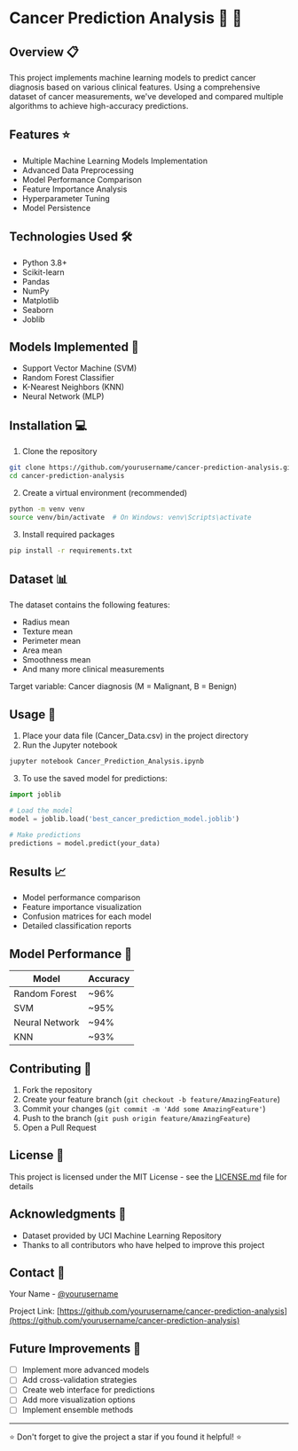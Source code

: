 # Cancer Prediction Analysis 🔬 🏥

## Overview 📋
This project implements machine learning models to predict cancer diagnosis based on various clinical features. Using a comprehensive dataset of cancer measurements, we've developed and compared multiple algorithms to achieve high-accuracy predictions.

## Features ⭐
- Multiple Machine Learning Models Implementation
- Advanced Data Preprocessing
- Model Performance Comparison
- Feature Importance Analysis
- Hyperparameter Tuning
- Model Persistence

## Technologies Used 🛠️
- Python 3.8+
- Scikit-learn
- Pandas
- NumPy
- Matplotlib
- Seaborn
- Joblib

## Models Implemented 🤖
- Support Vector Machine (SVM)
- Random Forest Classifier
- K-Nearest Neighbors (KNN)
- Neural Network (MLP)

## Installation 💻
1. Clone the repository
```bash
git clone https://github.com/yourusername/cancer-prediction-analysis.git
cd cancer-prediction-analysis
```

2. Create a virtual environment (recommended)
```bash
python -m venv venv
source venv/bin/activate  # On Windows: venv\Scripts\activate
```

3. Install required packages
```bash
pip install -r requirements.txt
```

## Dataset 📊
The dataset contains the following features:
- Radius mean
- Texture mean
- Perimeter mean
- Area mean
- Smoothness mean
- And many more clinical measurements

Target variable: Cancer diagnosis (M = Malignant, B = Benign)

## Usage 🚀
1. Place your data file (Cancer_Data.csv) in the project directory
2. Run the Jupyter notebook
```bash
jupyter notebook Cancer_Prediction_Analysis.ipynb
```

3. To use the saved model for predictions:
```python
import joblib

# Load the model
model = joblib.load('best_cancer_prediction_model.joblib')

# Make predictions
predictions = model.predict(your_data)
```

## Results 📈
- Model performance comparison
- Feature importance visualization
- Confusion matrices for each model
- Detailed classification reports

## Model Performance 🎯
| Model | Accuracy |
|-------|----------|
| Random Forest | ~96% |
| SVM | ~95% |
| Neural Network | ~94% |
| KNN | ~93% |

## Contributing 🤝
1. Fork the repository
2. Create your feature branch (`git checkout -b feature/AmazingFeature`)
3. Commit your changes (`git commit -m 'Add some AmazingFeature'`)
4. Push to the branch (`git push origin feature/AmazingFeature`)
5. Open a Pull Request

## License 📝
This project is licensed under the MIT License - see the [LICENSE.md](LICENSE.md) file for details

## Acknowledgments 🙏
- Dataset provided by UCI Machine Learning Repository
- Thanks to all contributors who have helped to improve this project

## Contact 📧
Your Name - [@yourusername](https://twitter.com/yourusername)

Project Link: [https://github.com/yourusername/cancer-prediction-analysis](https://github.com/yourusername/cancer-prediction-analysis)

## Future Improvements 🔮
- [ ] Implement more advanced models
- [ ] Add cross-validation strategies
- [ ] Create web interface for predictions
- [ ] Add more visualization options
- [ ] Implement ensemble methods

---
⭐ Don't forget to give the project a star if you found it helpful! ⭐

